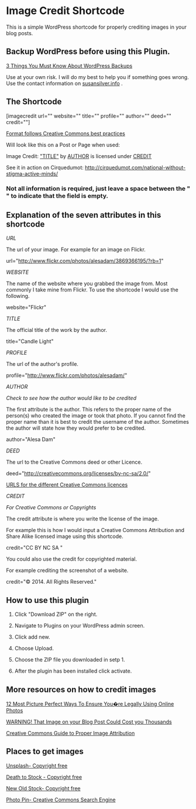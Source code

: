 # Image Credit Shortcode

This is a simple WordPress shortcode for properly crediting images in your blog posts. 

## Backup WordPress before using this Plugin. 
[3 Things You Must Know About WordPress Backups](http://cirquedumot.com/wordpress-backups/)

Use at your own risk. I will do my best to help you if something goes wrong.
Use the contact information on [susansilver.info](http://susansilver.info) .

## The Shortcode

[imagecredit url="" website="" title="" profile="" author=""  deed="" credit=""]

[Format follows Creative Commons best practices](http://wiki.creativecommons.org/Marking/Users)


Will look like this on a Post or Page when used:

Image Credit: <a href="URL" title="on WEBSITE">"TITLE"</a> by <a href="PROFILE" title="AUTHOR">AUTHOR</a> is licensed under <a href="DEED" title="CREDIT">CREDIT</a>

See it in action on Cirquedumot: http://cirquedumot.com/national-without-stigma-active-minds/

### Not all information is required, just leave a space between the " " to indicate that the field is empty. 

## Explanation of the seven attributes in this shortcode

*URL*

The url of your image. For example for an image on Flickr. 

url="http://www.flickr.com/photos/alesadam/3869366195/?rb=1" 


*WEBSITE*

The name of the website where you grabbed the image from. Most commonly I take mine from Flickr. To use the shortcode
I would use the following.

website="Flickr" 


*TITLE*

The official title of the work by the author.

title="Candle Light" 


*PROFILE*

The url of the author's profile. 

profile="http://www.flickr.com/photos/alesadam/"


*AUTHOR* 

_Check to see how the author would like to be credited_

The first attribute is the author. This refers to the proper name of the person(s) who created the image or took that photo. If you cannot find the 
proper name than it is best to credit the username of the author. Sometimes the author will state how they would prefer to be credited. 

author="Alesa Dam"


*DEED*

The url to the Creative Commons deed or other Licence.

deed="http://creativecommons.org/licenses/by-nc-sa/2.0/"

[URLS for the different Creative Commons licences](http://creativecommons.org/licenses/)
 

 *CREDIT*

_For Creative Commons or Copyrights_ 


The credit attribute is where you write the license of the image.


For example this is how I would input a Creative Commons Attribution and Share Alike licensed image using this shortcode. 

credit="CC BY NC SA "   


You could also use the credit for copyrighted material.

For example crediting the screenshot of a website.

credit="&copy; 2014. All Rights Reserved."


## How to use this plugin

1. Click "Download ZIP" on the right.

2. Navigate to Plugins on your WordPress admin screen.

3. Click add new.

4. Choose Upload.

5. Choose the ZIP file you downloaded in setp 1. 

6. After the plugin has been installed click activate. 


## More resources on how to credit images

[12 Most Picture Perfect Ways To Ensure You�re Legally Using Online Photos](http://12most.com/2013/03/26/ensure-using-legally-online-photos/)

[WARNING! That Image on your Blog Post Could Cost you Thousands](http://designyourownblog.com/blog-design-resources/are-your-blog-images-violating-copyright/)

[Creative Commons Guide to Proper Image Attribution](http://wiki.creativecommons.org/Marking/Users)

## Places to get images 

[Unsplash- Copyright free ](http://unsplash.com/)

[Death to Stock - Copyright free](http://join.deathtothestockphoto.com/)

[New Old Stock- Copyright free](http://nos.twnsnd.co/)

[Photo Pin- Creative Commons Search Engine](http://photopin.com)
